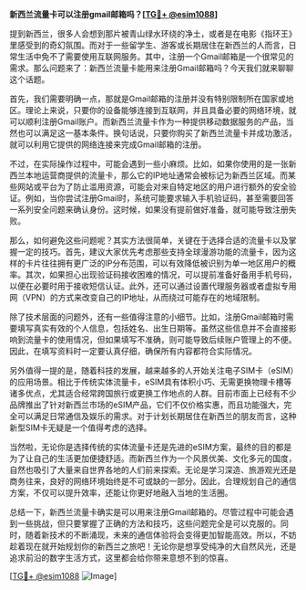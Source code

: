 **新西兰流量卡可以注册gmail邮箱吗？[[TG💪+ @esim1088](https://t.me/s/esim1088)]**

提到新西兰，很多人会想到那片被青山绿水环绕的净土，或者是在电影《指环王》里感受到的奇幻氛围。而对于一些留学生、游客或长期居住在新西兰的人而言，日常生活中免不了需要使用互联网服务。其中，注册一个Gmail邮箱是一个很常见的需求。那么问题来了：新西兰流量卡能用来注册Gmail邮箱吗？今天我们就来聊聊这个话题。

首先，我们需要明确一点，那就是Gmail邮箱的注册并没有特别限制所在国家或地区。理论上来说，只要你的设备能够连接到互联网，并且具备必要的网络环境，就可以顺利注册Gmail账户。而新西兰流量卡作为一种提供移动数据服务的产品，当然也可以满足这一基本条件。换句话说，只要你购买了新西兰流量卡并成功激活，就可以利用它提供的网络连接来完成Gmail邮箱的注册。

不过，在实际操作过程中，可能会遇到一些小麻烦。比如，如果你使用的是一张新西兰本地运营商提供的流量卡，那么它的IP地址通常会被标记为新西兰区域。而某些网站或平台为了防止滥用资源，可能会对来自特定地区的用户进行额外的安全验证。例如，当你尝试注册Gmail时，系统可能要求输入手机验证码，甚至需要回答一系列安全问题来确认身份。这时候，如果没有提前做好准备，就可能导致注册失败。

那么，如何避免这些问题呢？其实方法很简单，关键在于选择合适的流量卡以及掌握一定的技巧。首先，建议大家优先考虑那些支持全球漫游功能的流量卡，因为这样的卡片往往拥有更广泛的IP分布范围，可以有效降低被识别为单一地区用户的概率。其次，如果担心出现验证码接收困难的情况，可以提前准备好备用手机号码，以便在必要时用于接收短信认证。此外，还可以通过设置代理服务器或者虚拟专用网（VPN）的方式来改变自己的IP地址，从而绕过可能存在的地域限制。

除了技术层面的问题外，还有一些值得注意的小细节。比如，注册Gmail邮箱时需要填写真实有效的个人信息，包括姓名、出生日期等。虽然这些信息并不会直接影响到流量卡的使用情况，但如果填写不准确，则可能导致后续账户管理上的不便。因此，在填写资料时一定要认真仔细，确保所有内容都符合实际情况。

另外值得一提的是，随着科技的发展，越来越多的人开始关注电子SIM卡（eSIM）的应用场景。相比于传统实体流量卡，eSIM具有体积小巧、无需更换物理卡槽等诸多优点，尤其适合经常跨国旅行或更换工作地点的人群。目前市面上已经有不少品牌推出了针对新西兰市场的eSIM产品，它们不仅价格实惠，而且功能强大，完全可以满足日常通信及娱乐的需求。对于计划长期居住在新西兰的朋友而言，这种新型SIM卡无疑是一个值得考虑的选择。

当然啦，无论你是选择传统的实体流量卡还是先进的eSIM方案，最终的目的都是为了让自己的生活更加便捷舒适。而新西兰作为一个风景优美、文化多元的国度，自然也吸引了大量来自世界各地的人们前来探索。无论是学习深造、旅游观光还是商务往来，良好的网络环境始终是不可或缺的一部分。因此，合理规划自己的通信方案，不仅可以提升效率，还能让你更好地融入当地的生活圈。

总结一下，新西兰流量卡确实是可以用来注册Gmail邮箱的。尽管过程中可能会遇到一些挑战，但只要掌握了正确的方法和技巧，这些问题完全是可以克服的。同时，随着新技术的不断涌现，未来的通信体验将会变得更加智能高效。所以，不妨趁着现在就开始规划你的新西兰之旅吧！无论你是想享受纯净的大自然风光，还是追求前沿的数字生活方式，这里都会给你带来意想不到的惊喜。

[[TG💪+ @esim1088](https://t.me/s/esim1088) ![Image](https://i.postimg.cc/4NQfJmqS/Snipaste-2025-05-13-00-14-12.png)]
